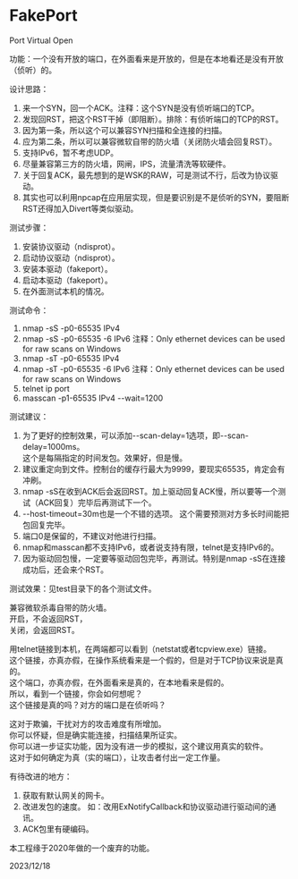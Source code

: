 # FakePort
Port Virtual Open

功能：一个没有开放的端口，在外面看来是开放的，但是在本地看还是没有开放（侦听）的。

设计思路：
1. 来一个SYN，回一个ACK。注释：这个SYN是没有侦听端口的TCP。
2. 发现回RST，把这个RST干掉（即阻断）。排除：有侦听端口的TCP的RST。
3. 因为第一条，所以这个可以兼容SYN扫描和全连接的扫描。
4. 应为第二条，所以可以兼容微软自带的防火墙（关闭防火墙会回复RST）。
5. 支持IPv6，暂不考虑UDP。
6. 尽量兼容第三方的防火墙，网闸，IPS，流量清洗等软硬件。
7. 关于回复ACK，最先想到的是WSK的RAW，可是测试不行，后改为协议驱动。
8. 其实也可以利用npcap在应用层实现，但是要识别是不是侦听的SYN，要阻断RST还得加入Divert等类似驱动。

测试步骤：
1. 安装协议驱动（ndisprot）。
2. 启动协议驱动（ndisprot）。
3. 安装本驱动（fakeport）。
4. 启动本驱动（fakeport）。
5. 在外面测试本机的情况。

测试命令：
1. nmap -sS -p0-65535 IPv4
2. nmap -sS -p0-65535 -6 IPv6	注释：Only ethernet devices can be used for raw scans on Windows
3. nmap -sT -p0-65535 IPv4
4. nmap -sT -p0-65535 -6 IPv6	注释：Only ethernet devices can be used for raw scans on Windows
5. telnet ip port
6. masscan -p1-65535 IPv4 --wait=1200

测试建议：
1. 为了更好的控制效果，可以添加--scan-delay=1选项，即--scan-delay=1000ms。  
   这个是每隔指定的时间发包。效果好，但是慢。
2. 建议重定向到文件。控制台的缓存行最大为9999，要现实65535，肯定会有冲刷。
3. nmap -sS在收到ACK后会返回RST。加上驱动回复ACK慢，所以要等一个测试（ACK回复）完毕后再测试下一个。
4. --host-timeout=30m也是一个不错的选项。
   这个需要预测对方多长时间能把包回复完毕。
5. 端口0是保留的，不建议对他进行扫描。
6. nmap和masscan都不支持IPv6，或者说支持有限，telnet是支持IPv6的。
7. 因为驱动回包慢，一定要等驱动回包完毕，再测试。特别是nmap -sS在连接成功后，还会来个RST。

测试效果：见test目录下的各个测试文件。

兼容微软杀毒自带的防火墙。  
开启，不会返回RST，  
关闭，会返回RST。  

用telnet链接到本机，在两端都可以看到（netstat或者tcpview.exe）链接。  
这个链接，亦真亦假，在操作系统看来是一个假的，但是对于TCP协议来说是真的。  
这个端口，亦真亦假，在外面看来是真的，在本地看来是假的。  
所以，看到一个链接，你会如何想呢？  
这个链接是真的吗？对方的端口是在侦听吗？  

这对于欺骗，干扰对方的攻击难度有所增加。  
你可以怀疑，但是确实能连接，扫描结果所证实。  
你可以进一步证实功能，因为没有进一步的模拟，这个建议用真实的软件。  
这对于如何确定为真（实的端口），让攻击者付出一定工作量。  

有待改进的地方：
1. 获取有默认网关的网卡。
2. 改进发包的速度。
   如：改用ExNotifyCallback和协议驱动进行驱动间的通讯。
3. ACK包里有硬编码。

本工程缘于2020年做的一个废弃的功能。

2023/12/18
